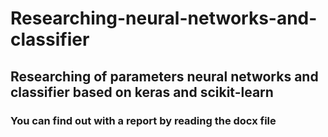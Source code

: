 # Researching-neural-networks-and-classifier
## Researching of parameters neural networks and classifier based on keras and scikit-learn
### You can find out with a report by reading the docx file

